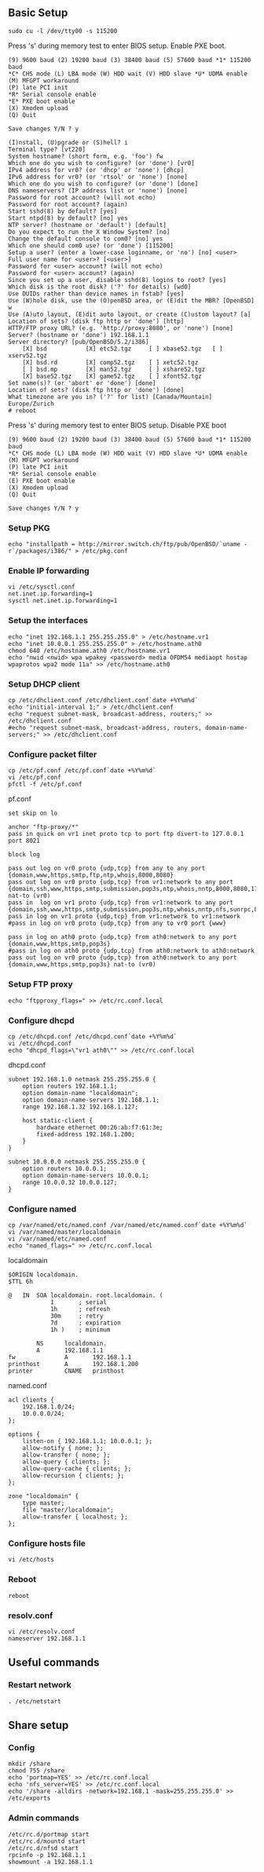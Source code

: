 Basic Setup
-----------

	sudo cu -l /dev/tty00 -s 115200

Press 's' during memory test to enter BIOS setup.
Enable PXE boot.

	(9) 9600 baud (2) 19200 baud (3) 38400 baud (5) 57600 baud *1* 115200 baud
	*C* CHS mode (L) LBA mode (W) HDD wait (V) HDD slave *U* UDMA enable
	(M) MFGPT workaround
	(P) late PCI init
	*R* Serial console enable 
	*E* PXE boot enable 
	(X) Xmodem upload 
	(Q) Quit

	Save changes Y/N ? y

	(I)nstall, (U)pgrade or (S)hell? i
	Terminal type? [vt220]
	System hostname? (short form, e.g. 'foo') fw
	Which one do you wish to configure? (or 'done') [vr0]
	IPv4 address for vr0? (or 'dhcp' or 'none') [dhcp]
	IPv6 address for vr0? (or 'rtsol' or 'none') [none]
	Which one do you wish to configure? (or 'done') [done]
	DNS nameservers? (IP address list or 'none') [none]
	Password for root account? (will not echo)
	Password for root account? (again)
	Start sshd(8) by default? [yes]
	Start ntpd(8) by default? [no] yes
	NTP server? (hostname or 'default') [default]
	Do you expect to run the X Window System? [no]
	Change the default console to com0? [no] yes
	Which one should com0 use? (or 'done') [115200]
	Setup a user? (enter a lower-case loginname, or 'no') [no] <user>
	Full user name for <user>? [<user>]
	Password for <user> account? (will not echo)
	Password for <user> account? (again)
	Since you set up a user, disable sshd(8) logins to root? [yes]
	Which disk is the root disk? ('?' for details) [wd0]
	Use DUIDs rather than device names in fstab? [yes]
	Use (W)hole disk, use the (O)penBSD area, or (E)dit the MBR? [OpenBSD] w
	Use (A)uto layout, (E)dit auto layout, or create (C)ustom layout? [a]
	Location of sets? (disk ftp http or 'done') [http]
	HTTP/FTP proxy URL? (e.g. 'http://proxy:8080', or 'none') [none]
	Server? (hostname or 'done') 192.168.1.1
	Server directory? [pub/OpenBSD/5.2/i386]
	    [X] bsd           [X] etc52.tgz     [ ] xbase52.tgz   [ ] xserv52.tgz
	    [X] bsd.rd        [X] comp52.tgz    [ ] xetc52.tgz
	    [ ] bsd.mp        [X] man52.tgz     [ ] xshare52.tgz
	    [X] base52.tgz    [X] game52.tgz    [ ] xfont52.tgz
	Set name(s)? (or 'abort' or 'done') [done]
	Location of sets? (disk ftp http or 'done') [done]
	What timezone are you in? ('?' for list) [Canada/Mountain] Europe/Zurich
	# reboot

Press 's' during memory test to enter BIOS setup.
Disable PXE boot

	(9) 9600 baud (2) 19200 baud (3) 38400 baud (5) 57600 baud *1* 115200 baud
	*C* CHS mode (L) LBA mode (W) HDD wait (V) HDD slave *U* UDMA enable
	(M) MFGPT workaround
	(P) late PCI init
	*R* Serial console enable 
	(E) PXE boot enable 
	(X) Xmodem upload 
	(Q) Quit

	Save changes Y/N ? y

### Setup PKG
	echo "installpath = http://mirror.switch.ch/ftp/pub/OpenBSD/`uname -r`/packages/i386/" > /etc/pkg.conf

### Enable IP forwarding
	vi /etc/sysctl.conf
	net.inet.ip.forwarding=1
	sysctl net.inet.ip.forwarding=1

### Setup the interfaces
	echo "inet 192.168.1.1 255.255.255.0" > /etc/hostname.vr1
	echo "inet 10.0.0.1 255.255.255.0" > /etc/hostname.ath0
	chmod 640 /etc/hostname.ath0 /etc/hostname.vr1
	echo "nwid <nwid> wpa wpakey <password> media OFDM54 mediaopt hostap wpaprotos wpa2 mode 11a" >> /etc/hostname.ath0

### Setup DHCP client
	cp /etc/dhclient.conf /etc/dhclient.conf`date +%Y%m%d`
	echo "initial-interval 1;" > /etc/dhclient.conf
	echo "request subnet-mask, broadcast-address, routers;" >> /etc/dhclient.conf
	#echo "request subnet-mask, broadcast-address, routers, domain-name-servers;" >> /etc/dhclient.conf

### Configure packet filter
	cp /etc/pf.conf /etc/pf.conf`date +%Y%m%d`
	vi /etc/pf.conf
	pfctl -f /etc/pf.conf
	
pf.conf

	set skip on lo

	anchor "ftp-proxy/*"
	pass in quick on vr1 inet proto tcp to port ftp divert-to 127.0.0.1 port 8021

	block log

	pass out log on vr0 proto {udp,tcp} from any to any port {domain,www,https,smtp,ftp,ntp,whois,8000,8080}
	pass out log on vr0 proto {udp,tcp} from vr1:network to any port {domain,ssh,www,https,smtp,submission,pop3s,ntp,whois,nntp,8000,8080,17} nat-to (vr0)
	pass in  log on vr1 proto {udp,tcp} from vr1:network to any port {domain,ssh,www,https,smtp,submission,pop3s,ntp,whois,nntp,nfs,sunrpc,8000,8080,17}
	pass in log on vr1 proto {udp,tcp} from vr1:network to vr1:network
	#pass in log on vr0 proto {udp,tcp} from any to vr0 port {www}

	pass in log on ath0 proto {udp,tcp} from ath0:network to any port {domain,www,https,smtp,pop3s}
	#pass in log on ath0 proto {udp,tcp} from ath0:network to ath0:network
	pass out log on vr0 proto {udp,tcp} from ath0:network to any port {domain,www,https,smtp,pop3s} nat-to (vr0)
	
### Setup FTP proxy
	echo "ftpproxy_flags=" >> /etc/rc.conf.local

### Configure dhcpd
	cp /etc/dhcpd.conf /etc/dhcpd.conf`date +%Y%m%d`
	vi /etc/dhcpd.conf
	echo "dhcpd_flags=\"vr1 ath0\"" >> /etc/rc.conf.local

dhcpd.conf

	subnet 192.168.1.0 netmask 255.255.255.0 {
		option routers 192.168.1.1;
		option domain-name "localdomain";
		option domain-name-servers 192.168.1.1;
		range 192.168.1.32 192.168.1.127;
		
		host static-client {
			hardware ethernet 00:26:ab:f7:61:3e;
			fixed-address 192.168.1.200;
		}
	}
	
	subnet 10.0.0.0 netmask 255.255.255.0 {
		option routers 10.0.0.1;
		option domain-name-servers 10.0.0.1;
		range 10.0.0.32 10.0.0.127;
	}

### Configure named
	cp /var/named/etc/named.conf /var/named/etc/named.conf`date +%Y%m%d`
	vi /var/named/master/localdomain
	vi /var/named/etc/named.conf
	echo "named_flags=" >> /etc/rc.conf.local

localdomain

	$ORIGIN localdomain.
	$TTL 6h
	
	@	IN	SOA	localdomain. root.localdomain. (
				1       ; serial
				1h      ; refresh
				30m     ; retry
				7d      ; expiration
				1h )    ; minimum

			NS      localdomain.
			A       192.168.1.1
	fw              A       192.168.1.1
	printhost       A       192.168.1.200
	printer         CNAME   printhost

named.conf

	acl clients {
		192.168.1.0/24;
		10.0.0.0/24;
	};

	options {
		listen-on { 192.168.1.1; 10.0.0.1; };
		allow-notify { none; };
		allow-transfer { none; };
		allow-query { clients; };
		allow-query-cache { clients; };
		allow-recursion { clients; };
	};
	
	zone "localdomain" {
		type master;
		file "master/localdomain";
		allow-transfer { localhost; };
	};

### Configure hosts file
	vi /etc/hosts
	
###  Reboot
	reboot
	
### resolv.conf
	vi /etc/resolv.conf
	nameserver 192.168.1.1

Useful commands
---------------

### Restart network
	. /etc/netstart
	
Share setup
-----------

### Config
	mkdir /share
	chmod 755 /share
	echo 'portmap=YES' >> /etc/rc.conf.local
	echo 'nfs_server=YES' >> /etc/rc.conf.local
	echo '/share -alldirs -network=192.168.1 -mask=255.255.255.0' >> /etc/exports
	
### Admin commands
	/etc/rc.d/portmap start
	/etc/rc.d/mountd start
	/etc/rc.d/nfsd start
	rpcinfo -p 192.168.1.1
	showmount -a 192.168.1.1
